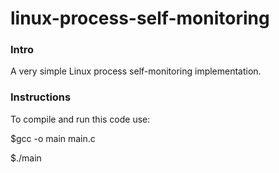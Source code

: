 # linux-process-self-monitoring

### Intro ###

A very simple Linux process self-monitoring implementation.

### Instructions ###

To compile and run this code use:

$gcc -o main main.c

$./main

